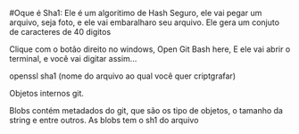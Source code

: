 #Oque é Sha1: Ele é um algoritimo de Hash Seguro, ele vai pegar um arquivo, seja foto, e ele vai embaralharo seu arquivo.
Ele gera um conjuto de caracteres de 40 digitos

Clique com o botão direito no windows, Open Git Bash here, 
E ele vai abrir o terminal, e você vai digitar assim...

openssl sha1 (nome do arquivo ao qual você quer criptgrafar)

Objetos internos git.


Blobs contém metadados do git, que são os tipo de objetos, o tamanho da string e entre outros. As blobs tem o sh1 do arquivo
